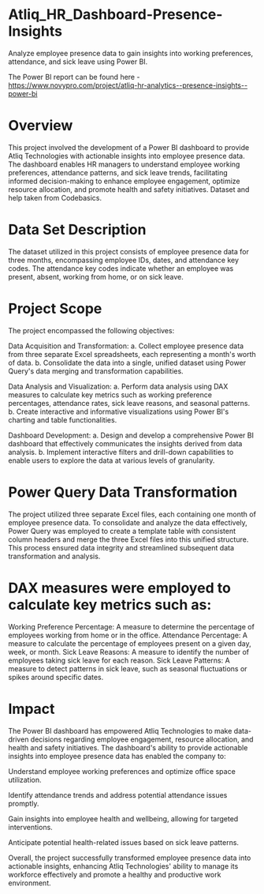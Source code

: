# Atliq_HR_Dashboard-Presence-Insights

Analyze employee presence data to gain insights into working preferences, attendance, and sick leave using Power BI.

The Power BI report can be found here -https://www.novypro.com/project/atliq-hr-analytics--presence-insights--power-bi

# Overview

This project involved the development of a Power BI dashboard to provide Atliq Technologies with actionable insights into employee presence data. The dashboard enables HR managers to understand employee working preferences, attendance patterns, and sick leave trends, facilitating informed decision-making to enhance employee engagement, optimize resource allocation, and promote health and safety initiatives. Dataset and help taken from Codebasics.

# Data Set Description

The dataset utilized in this project consists of employee presence data for three months, encompassing employee IDs, dates, and attendance key codes. The attendance key codes indicate whether an employee was present, absent, working from home, or on sick leave.

# Project Scope

The project encompassed the following objectives:

Data Acquisition and Transformation:
a. Collect employee presence data from three separate Excel spreadsheets, each representing a month's worth of data.
b. Consolidate the data into a single, unified dataset using Power Query's data merging and transformation capabilities.

Data Analysis and Visualization:
a. Perform data analysis using DAX measures to calculate key metrics such as working preference percentages, attendance rates, sick leave reasons, and seasonal patterns.
b. Create interactive and informative visualizations using Power BI's charting and table functionalities.

Dashboard Development:
a. Design and develop a comprehensive Power BI dashboard that effectively communicates the insights derived from data analysis.
b. Implement interactive filters and drill-down capabilities to enable users to explore the data at various levels of granularity.

# Power Query Data Transformation

The project utilized three separate Excel files, each containing one month of employee presence data. To consolidate and analyze the data effectively, Power Query was employed to create a template table with consistent column headers and merge the three Excel files into this unified structure. This process ensured data integrity and streamlined subsequent data transformation and analysis.

# DAX measures were employed to calculate key metrics such as:

Working Preference Percentage: A measure to determine the percentage of employees working from home or in the office.
Attendance Percentage: A measure to calculate the percentage of employees present on a given day, week, or month.
Sick Leave Reasons: A measure to identify the number of employees taking sick leave for each reason.
Sick Leave Patterns: A measure to detect patterns in sick leave, such as seasonal fluctuations or spikes around specific dates.

# Impact

The Power BI dashboard has empowered Atliq Technologies to make data-driven decisions regarding employee engagement, resource allocation, and health and safety initiatives. The dashboard's ability to provide actionable insights into employee presence data has enabled the company to:

Understand employee working preferences and optimize office space utilization.

Identify attendance trends and address potential attendance issues promptly.

Gain insights into employee health and wellbeing, allowing for targeted interventions.

Anticipate potential health-related issues based on sick leave patterns.

Overall, the project successfully transformed employee presence data into actionable insights, enhancing Atliq Technologies' ability to manage its workforce effectively and promote a healthy and productive work environment.
